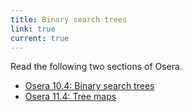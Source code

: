 ```yaml
---
title: Binary search trees
link: true
current: true
---
```


Read the following two sections of Osera.

* [Osera 10.4: Binary search trees](https://www.cs.grinnell.edu/~rebelsky/Courses/CSC207/osera/chap10.pdf)
* [Osera 11.4: Tree maps](https://www.cs.grinnell.edu/~rebelsky/Courses/CSC207/osera/chap11.pdf)

